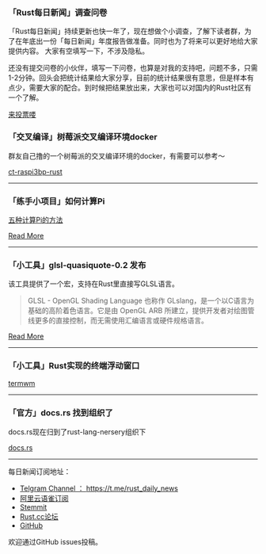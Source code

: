 ### 「Rust每日新闻」调查问卷  

「Rust每日新闻」持续更新也快一年了，现在想做个小调查，了解下读者群，为了在年底出一份「每日新闻」年度报告做准备。同时也为了将来可以更好地给大家提供内容。 大家有空填写一下，不涉及隐私。

还没有提交问卷的小伙伴，填写一下问卷，也算是对我的支持吧，问题不多，只需1-2分钟。回头会把统计结果给大家分享，目前的统计结果很有意思，但是样本有点少，需要大家的配合。到时候把结果放出来，大家也可以对国内的Rust社区有一个了解。

[来投票喽](https://wj.qq.com/s/2801182/f890)


### 「交叉编译」树莓派交叉编译环境docker

群友自己撸的一个树莓派的交叉编译环境的docker，有需要可以参考～

[ct-raspi3bp-rust](https://github.com/geeestar/ct-raspi3bp-rust)

---

### 「练手小项目」如何计算Pi

[五种计算Pi的方法](https://www.wikihow.com/Calculate-Pi)

[Read More](https://www.reddit.com/r/rust/comments/9q63dk/trying_to_calculate_pi/)

---

### 「小工具」glsl-quasiquote-0.2 发布

该工具提供了一个宏，支持在Rust里直接写GLSL语言。

> GLSL - OpenGL Shading Language 也称作 GLslang，是一个以C语言为基础的高阶着色语言。它是由 OpenGL ARB 所建立，提供开发者对绘图管线更多的直接控制，而无需使用汇编语言或硬件规格语言。

[Read More](https://phaazon.net/blog/glsl-quasiquote-0.2)

---

### 「小工具」Rust实现的终端浮动窗口

[termwm](https://gitlab.com/jD91mZM2/termwm)

---

### 「官方」docs.rs 找到组织了

docs.rs现在归到了rust-lang-nersery组织下

[docs.rs](https://github.com/rust-lang-nursery/docs.rs)

---

每日新闻订阅地址：

- [Telgram Channel ： https://t.me/rust_daily_news ](https://t.me/rust_daily_news )
- [阿里云语雀订阅](https://www.yuque.com/chaosbot/rustnews)
- [Stemmit](https://steemit.com/@blackanger)
- [Rust.cc论坛](https://rust.cc)
- [GitHub](https://github.com/RustStudy/rust_daily_news)

欢迎通过GitHub issues投稿。
